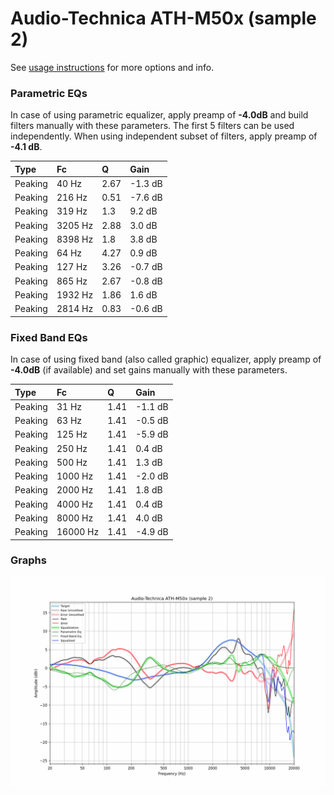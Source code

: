 # Audio-Technica ATH-M50x (sample 2)
See [usage instructions](https://github.com/jaakkopasanen/AutoEq#usage) for more options and info.

### Parametric EQs
In case of using parametric equalizer, apply preamp of **-4.0dB** and build filters manually
with these parameters. The first 5 filters can be used independently.
When using independent subset of filters, apply preamp of **-4.1 dB**.

| Type    | Fc      |    Q | Gain    |
|:--------|:--------|:-----|:--------|
| Peaking | 40 Hz   | 2.67 | -1.3 dB |
| Peaking | 216 Hz  | 0.51 | -7.6 dB |
| Peaking | 319 Hz  | 1.3  | 9.2 dB  |
| Peaking | 3205 Hz | 2.88 | 3.0 dB  |
| Peaking | 8398 Hz | 1.8  | 3.8 dB  |
| Peaking | 64 Hz   | 4.27 | 0.9 dB  |
| Peaking | 127 Hz  | 3.26 | -0.7 dB |
| Peaking | 865 Hz  | 2.67 | -0.8 dB |
| Peaking | 1932 Hz | 1.86 | 1.6 dB  |
| Peaking | 2814 Hz | 0.83 | -0.6 dB |

### Fixed Band EQs
In case of using fixed band (also called graphic) equalizer, apply preamp of **-4.0dB**
(if available) and set gains manually with these parameters.

| Type    | Fc       |    Q | Gain    |
|:--------|:---------|:-----|:--------|
| Peaking | 31 Hz    | 1.41 | -1.1 dB |
| Peaking | 63 Hz    | 1.41 | -0.5 dB |
| Peaking | 125 Hz   | 1.41 | -5.9 dB |
| Peaking | 250 Hz   | 1.41 | 0.4 dB  |
| Peaking | 500 Hz   | 1.41 | 1.3 dB  |
| Peaking | 1000 Hz  | 1.41 | -2.0 dB |
| Peaking | 2000 Hz  | 1.41 | 1.8 dB  |
| Peaking | 4000 Hz  | 1.41 | 0.4 dB  |
| Peaking | 8000 Hz  | 1.41 | 4.0 dB  |
| Peaking | 16000 Hz | 1.41 | -4.9 dB |

### Graphs
![](./Audio-Technica%20ATH-M50x%20(sample%202).png)